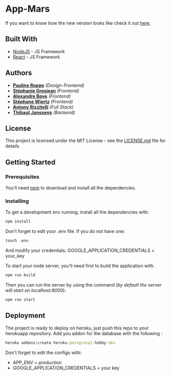 # App-Mars

If you want to know how the new version looks like check it out [here](https://app-mars.herokuapp.com/).

## Built With

* [NodeJS](https://nodejs.org/en/docs/) - JS Framework 
* [React](https://reactjs.org/docs/getting-started.html) - JS Framework

## Authors

* [**Pauline Roppe**](https://github.com/PaulineRoppe) *(Design-Frontend)*
* [**Stéphanie Grosjean**](https://github.com/grosjeanstephanie) *(Frontend)*
* [**Alexandre Bove**](https://github.com/bovealexandre) *(Frontend)*
* [**Stéphane Wiertz**](https://github.com/stwiertz) *(Frontend)*
* [**Antony Rizzitelli**](https://github.com/Upd4ting) *(Full Stack)*
* [**Thibaut Janssens**](https://github.com/ThibautJanssens) *(Backend)*

## License

This project is licensed under the MIT License - see the [LICENSE.md](LICENSE.md) file for details

## Getting Started

### Prerequisites
You'll need [npm](https://www.npmjs.com/get-npm) to download and install all the dependencies.

### Installing

To get a development env running, install all the dependencies with:
```cmd
npm install
```
Don't forget to edit your .env file. If you do not have one:
```cmd
touch .env
``` 
And modify your credentials: 
GOOGLE_APPLICATION_CREDENTIALS = your_key

To start your node server, you'll need first to build the application with.
```cmd
npm run build
```
Then you can run the server by using the command (*by default the server will start on localhost:8000*):
```cmd
npm run start 
```

## Deployment

The project is ready to deploy on heroku, just push this repo to your herokuapp repository.
Add you addon for the database with the following :
```cmd
heroku addons:create heroku-postgresql:hobby-dev
```
Don't forget to edit the configs with:
 * APP_ENV  =  production
 * GOOGLE_APPLICATION_CREDENTIALS  = your key